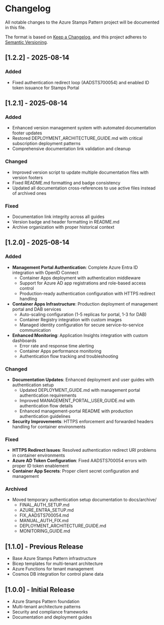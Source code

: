 # Changelog

All notable changes to the Azure Stamps Pattern project will be documented in this file.

The format is based on [Keep a Changelog](https://keepachangelog.com/en/1.0.0/), and this project adheres to [Semantic Versioning](https://semver.org/spec/v2.0.0.html).


## [1.2.2] - 2025-08-14

### Added
- Fixed authentication redirect loop (AADSTS700054) and enabled ID token issuance for Stamps Portal
## [1.2.1] - 2025-08-14

### Added
- Enhanced version management system with automated documentation footer updates
- Restored DEPLOYMENT_ARCHITECTURE_GUIDE.md with critical subscription deployment patterns
- Comprehensive documentation link validation and cleanup

### Changed
- Improved version script to update multiple documentation files with version footers
- Fixed README.md formatting and badge consistency
- Updated all documentation cross-references to use active files instead of archived ones

### Fixed
- Documentation link integrity across all guides
- Version badge and header formatting in README.md
- Archive organization with proper historical context

## [1.2.0] - 2025-08-14

### Added
- **Management Portal Authentication**: Complete Azure Entra ID integration with OpenID Connect
  - Container Apps deployment with authentication middleware
  - Support for Azure AD app registrations and role-based access control
  - Production-ready authentication configuration with HTTPS redirect handling
- **Container Apps Infrastructure**: Production deployment of management portal and DAB services
  - Auto-scaling configuration (1-5 replicas for portal, 1-3 for DAB)
  - Container Registry integration with custom images
  - Managed identity configuration for secure service-to-service communication
- **Enhanced Monitoring**: Application Insights integration with custom dashboards
  - Error rate and response time alerting
  - Container Apps performance monitoring
  - Authentication flow tracking and troubleshooting

### Changed
- **Documentation Updates**: Enhanced deployment and user guides with authentication setup
  - Updated DEPLOYMENT_GUIDE.md with management portal authentication requirements
  - Improved MANAGEMENT_PORTAL_USER_GUIDE.md with authentication flow details
  - Enhanced management-portal README with production authentication guidelines
- **Security Improvements**: HTTPS enforcement and forwarded headers handling for container environments

### Fixed
- **HTTPS Redirect Issues**: Resolved authentication redirect URI problems in container environments
- **Azure AD Token Configuration**: Fixed AADSTS700054 errors with proper ID token enablement
- **Container App Secrets**: Proper client secret configuration and management

### Archived
- Moved temporary authentication setup documentation to docs/archive/
  - FINAL_AUTH_SETUP.md
  - AZURE_ENTRA_SETUP.md  
  - FIX_AADSTS700054.md
  - MANUAL_AUTH_FIX.md
  - DEPLOYMENT_ARCHITECTURE_GUIDE.md
  - MONITORING_GUIDE.md

## [1.1.0] - Previous Release
- Base Azure Stamps Pattern infrastructure
- Bicep templates for multi-tenant architecture
- Azure Functions for tenant management
- Cosmos DB integration for control plane data

## [1.0.0] - Initial Release
- Azure Stamps Pattern foundation
- Multi-tenant architecture patterns
- Security and compliance frameworks
- Documentation and deployment guides



